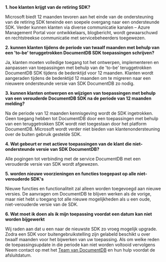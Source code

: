 **1. hoe klanten krijgt van de retiring SDK?**

Microsoft biedt 12 maanden tevoren aan het einde van de ondersteuning van de retiring SDK teneinde een soepele overgang naar een ondersteunde SDK. Verder kunnen klanten via diverse communicatie kanalen – Azure Management Portal voor ontwikkelaars, blogbericht, wordt gewaarschuwd en rechtstreekse communicatie met servicebeheerders toegewezen.

**2. kunnen klanten tijdens de periode van twaalf maanden met behulp van een 'to-be' teruggetrokken DocumentDB SDK toepassingen schrijven?** 

Ja, klanten moeten volledige toegang tot het ontwerpen, implementeren en aanpassen van toepassingen met behulp van de 'to-be' teruggetrokken DocumentDB SDK tijdens de bedenktijd voor 12 maanden. Klanten wordt aangeraden tijdens de bedenktijd 12 maanden om te migreren naar een nieuwere ondersteunde versie van SDK DocumentDB zo nodig.

**3. kunnen klanten ontwerpen en wijzigen van toepassingen met behulp van een verouderde DocumentDB SDK na de periode van 12 maanden melding?**

Na de periode van 12 maanden kennisgeving wordt de SDK ingetrokken. Geen toegang hebben tot DocumentDB door een toepassingen met behulp van een teruggetrokken SDK wordt niet toegestaan door het platform DocumentDB. Microsoft wordt verder niet bieden van klantenondersteuning over de buiten gebruik gestelde SDK.

**4. Wat gebeurt er met actieve toepassingen van de klant die niet-ondersteunde versie van SDK DocumentDB?**

Alle pogingen tot verbinding met de service DocumentDB met een verouderde versie van SDK wordt afgewezen. 

**5. worden nieuwe voorzieningen en functies toegepast op alle niet-verouderde SDK's**

Nieuwe functies en functionaliteit zal alleen worden toegevoegd aan nieuwe versies. De aanvragen om DocumentDB te blijven werken als de vorige, maar niet hebt u toegang tot alle nieuwe mogelijkheden als u een oude, niet-verouderde versie van de SDK.  

**6. Wat moet ik doen als ik mijn toepassing voordat een datum kan niet worden bijgewerkt**

Wij raden aan dat u een naar de nieuwste SDK zo vroeg mogelijk upgrade. Zodra een SDK voor buitengebruikstelling zijn gelabeld beschikt u over twaalf maanden voor het bijwerken van uw toepassing. Als om welke reden de toepassingsupdate in die periode kan niet worden voltooid vervolgens Neem contact op met het [Team van DocumentDB](mailto:askdocdb@microsoft.com) en hun hulp voordat de afsluitdatum.
